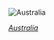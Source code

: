 
![Australia](https://www.gstatic.com/prettyearth/assets/full/1548.jpg)

*[Australia](https://www.google.com/maps/@-31.517649,135.990296,15z/data=!3m1!1e3)*
